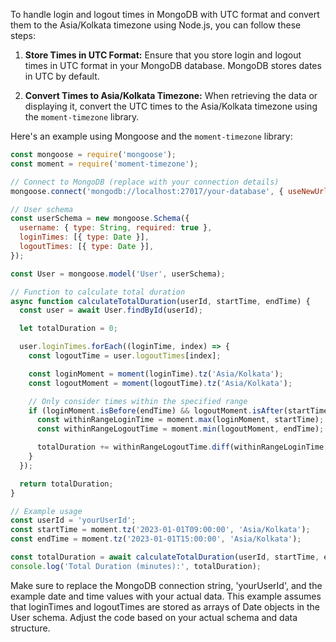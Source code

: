 To handle login and logout times in MongoDB with UTC format and convert them to the Asia/Kolkata timezone using Node.js, you can follow these steps:

1. **Store Times in UTC Format:**
   Ensure that you store login and logout times in UTC format in your MongoDB database. MongoDB stores dates in UTC by default.

2. **Convert Times to Asia/Kolkata Timezone:**
   When retrieving the data or displaying it, convert the UTC times to the Asia/Kolkata timezone using the `moment-timezone` library.

Here's an example using Mongoose and the `moment-timezone` library:

```javascript
const mongoose = require('mongoose');
const moment = require('moment-timezone');

// Connect to MongoDB (replace with your connection details)
mongoose.connect('mongodb://localhost:27017/your-database', { useNewUrlParser: true, useUnifiedTopology: true });

// User schema
const userSchema = new mongoose.Schema({
  username: { type: String, required: true },
  loginTimes: [{ type: Date }],
  logoutTimes: [{ type: Date }],
});

const User = mongoose.model('User', userSchema);

// Function to calculate total duration
async function calculateTotalDuration(userId, startTime, endTime) {
  const user = await User.findById(userId);

  let totalDuration = 0;

  user.loginTimes.forEach((loginTime, index) => {
    const logoutTime = user.logoutTimes[index];

    const loginMoment = moment(loginTime).tz('Asia/Kolkata');
    const logoutMoment = moment(logoutTime).tz('Asia/Kolkata');

    // Only consider times within the specified range
    if (loginMoment.isBefore(endTime) && logoutMoment.isAfter(startTime)) {
      const withinRangeLoginTime = moment.max(loginMoment, startTime);
      const withinRangeLogoutTime = moment.min(logoutMoment, endTime);

      totalDuration += withinRangeLogoutTime.diff(withinRangeLoginTime, 'minutes');
    }
  });

  return totalDuration;
}

// Example usage
const userId = 'yourUserId';
const startTime = moment.tz('2023-01-01T09:00:00', 'Asia/Kolkata');
const endTime = moment.tz('2023-01-01T15:00:00', 'Asia/Kolkata');

const totalDuration = await calculateTotalDuration(userId, startTime, endTime);
console.log('Total Duration (minutes):', totalDuration);
```

Make sure to replace the MongoDB connection string, 'yourUserId', and the example date and time values with your actual data. This example assumes that loginTimes and logoutTimes are stored as arrays of Date objects in the User schema. Adjust the code based on your actual schema and data structure.
